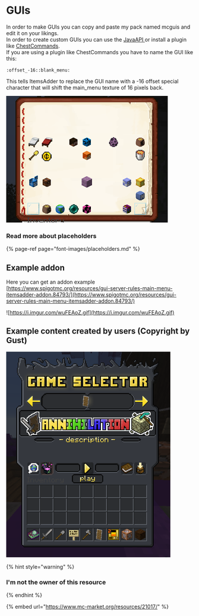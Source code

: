 # GUIs

In order to make GUIs you can copy and paste my pack named mcguis and edit it on your likings.  
In order to create custom GUIs you can use the [JavaAPI ](../../../developers/java-api/huds-guis.md)or install a plugin like [ChestCommands](https://dev.bukkit.org/projects/chest-commands).  
If you are using a plugin like ChestCommands you have to name the GUI like this:  


```text
:offset_-16::blank_menu:
```

This tells ItemsAdder to replace the GUI name with a -16 offset special character that will shift the main\_menu texture of 16 pixels back.

![](../../../.gitbook/assets/immagine%20%2811%29.png)

###  Read more about placeholders

{% page-ref page="font-images/placeholders.md" %}

## Example addon

Here you can get an addon example [https://www.spigotmc.org/resources/gui-server-rules-main-menu-itemsadder-addon.84793/](https://www.spigotmc.org/resources/gui-server-rules-main-menu-itemsadder-addon.84793/)



![https://i.imgur.com/wuFEAoZ.gif](https://i.imgur.com/wuFEAoZ.gif)

## Example content created by users \(Copyright by Gust\)

![](../../../.gitbook/assets/immagine%20%28100%29.png)

{% hint style="warning" %}
### I'm not the owner of this resource
{% endhint %}

{% embed url="https://www.mc-market.org/resources/21017/" %}



